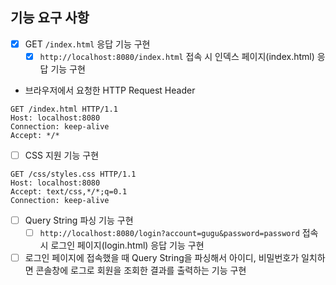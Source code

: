 ## 기능 요구 사항

- [x] GET `/index.html` 응답 기능 구현
    - [x] `http://localhost:8080/index.html` 접속 시 인덱스 페이지(index.html) 응답 기능 구현
- 브라우저에서 요청한 HTTP Request Header

```text
GET /index.html HTTP/1.1
Host: localhost:8080
Connection: keep-alive
Accept: */*
```

- [ ] CSS 지원 기능 구현

```text
GET /css/styles.css HTTP/1.1
Host: localhost:8080
Accept: text/css,*/*;q=0.1
Connection: keep-alive
```

- [ ] Query String 파싱 기능 구현
    - [ ] `http://localhost:8080/login?account=gugu&password=password` 접속 시 로그인 페이지(login.html) 응답 기능 구현
- [ ] 로그인 페이지에 접속했을 때 Query String을 파싱해서 아이디, 비밀번호가 일치하면 콘솔창에 로그로 회원을 조회한 결과를 출력하는 기능 구현
